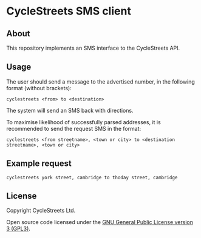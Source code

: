 # CycleStreets SMS client


## About

This repository implements an SMS interface to the CycleStreets API.


## Usage

The user should send a message to the advertised number, in the following format (without brackets):

`cyclestreets <from> to <destination>`

The system will send an SMS back with directions.

To maximise likelihood of successfully parsed addresses, it is recommended to send the request SMS in the format:

`cyclestreets <from streetname>, <town or city> to <destination streetname>, <town or city>`


## Example request

`cyclestreets york street, cambridge to thoday street, cambridge`


## License

Copyright CycleStreets Ltd.

Open source code licensed under the [GNU General Public License version 3 (GPL3)](https://www.gnu.org/licenses/gpl-3.0.en.html).
